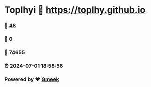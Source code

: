 # Toplhyi :link: https://toplhy.github.io 
### :page_facing_up: [48](https://toplhy.github.io/tag.html) 
### :speech_balloon: 0 
### :hibiscus: 74655 
### :alarm_clock: 2024-07-01 18:58:56 
### Powered by :heart: [Gmeek](https://github.com/Meekdai/Gmeek)
